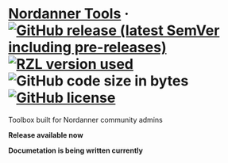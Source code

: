# [Nordanner Tools](https://nordanner.raziel.dev) &middot; [![GitHub release (latest SemVer including pre-releases)](https://img.shields.io/github/v/release/Raziel2244/nord?logo=github&logoColor=white&sort=semver)](https://github.com/Raziel2244/nord/releases) [![RZL version used](https://img.shields.io/badge/rzl-v1.3.0-blue)](https://github.com/Raziel2244/rzl) ![GitHub code size in bytes](https://img.shields.io/github/languages/code-size/Raziel2244/nord) [![GitHub license](https://img.shields.io/github/license/Raziel2244/nord)](https://github.com/Raziel2244/nord/blob/master/LICENSE)

Toolbox built for Nordanner community admins

**Release available now**

__Documetation is being written currently__
